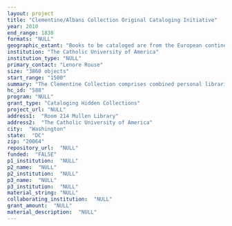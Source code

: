 ```yaml
--- 
layout: project 
title: "Clementine/Albani Collection Original Cataloging Initiative"
year: 2010
end_range: 1830
formats: "NULL"
geographic_extant: "Books to be cataloged are from the European continent, with Italian and French imprints predominating."
institution: "The Catholic University of America"
institution_type: "NULL"
primary_contact: "Lenore Rouse"
size: "3860 objects"
start_range: "1500"
summary: "The Clementine Collection comprises combined personal libraries formed over several centuries by the Albani family of Urbino and Rome. This noble Italian family included diplomats and cardinals as well as Giovanni Francesco Albani, reigning as Pope Clement XI from 1700-1721. Collection strengths include church history, philosophy, and major Roman and canon law works together with a significant collection on Jansenism including unique material pertaining to this movement, to the 18th century Gallican church, and to the aftermath of the bull \"Unigenitus.\" Also present are books of Italian literature and drama denoting a library of cultured men who were important patrons of the arts. A number of these works are significant for their printing, provenance (presentation copies) or physical features, (original bindings). Books date from the 15th century to the early 19th. An estimated eleven percent are 16th century imprints, with the largest percentage from the 17th and a slightly smaller number from the 18th century. An estimated 33 percent of the collection is not simply hidden from scholars but entirely unknown, having no listing in OCLC, the database accessed by scholars searching for books via WorldCat. Subject areas with the highest proportion of such unique titles include Jansenist material and Roman and canon law. Beyond their absence in WorldCat, many of these works are also unknown in the catalogs of European libraries and thus immune from online discovery."
hc_id: "588"
program: "NULL"
grant_type: "Cataloging Hidden Collections"
project_url: "NULL"
address1:  "Room 214 Mullen Library"
address2:  "The Catholic University of America"
city:  "Washington"
state:  "DC"
zip: "20064"
repository_url:  "NULL"
funded:  "FALSE"
p1_institution:  "NULL"
p2_name:  "NULL"
p2_institution:  "NULL"
p3_name:  "NULL"
p3_institution:  "NULL"
material_string: "NULL"
collaborating_institution:  "NULL"
grant_amount:  "NULL"
material_description:  "NULL"
---
```

